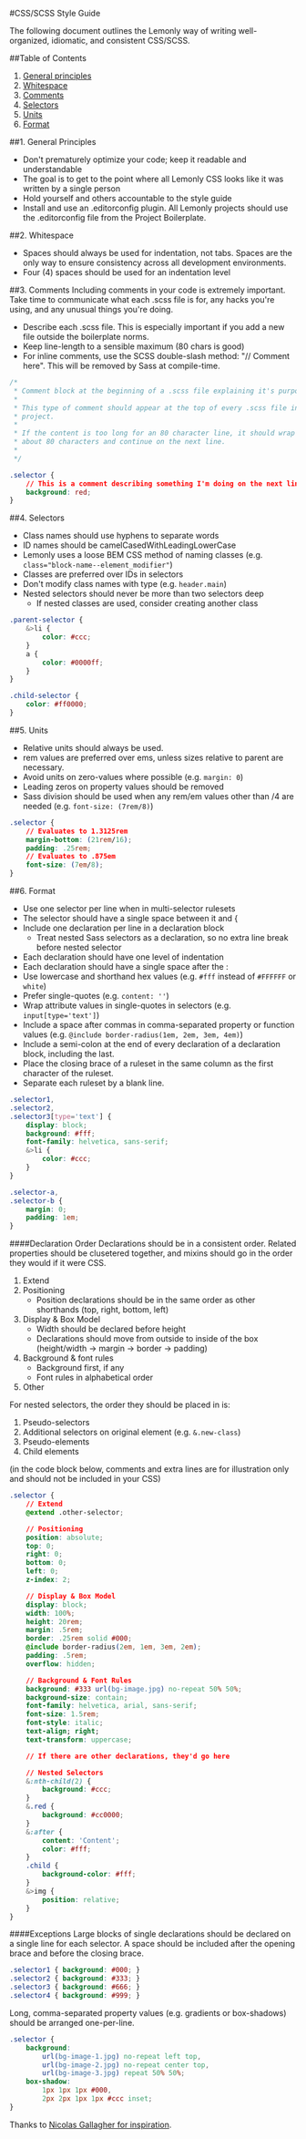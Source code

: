 #CSS/SCSS Style Guide

The following document outlines the Lemonly way of writing well-organized, idiomatic, and consistent CSS/SCSS.

##Table of Contents
1. [General principles](#general-principles)
2. [Whitespace](#whitespace)
3. [Comments](#comments)
4. [Selectors](#selectors)
5. [Units](#units)
6. [Format](#format)


<a name="general-principles"></a>
##1. General Principles
* Don't prematurely optimize your code; keep it readable and understandable
* The goal is to get to the point where all Lemonly CSS looks like it was written by a single person
* Hold yourself and others accountable to the style guide
* Install and use an .editorconfig plugin. All Lemonly projects should use the .editorconfig file from the Project Boilerplate.

<a name="whitespace"></a>
##2. Whitespace
* Spaces should always be used for indentation, not tabs. Spaces are the only way to ensure consistency across all development environments.
* Four (4) spaces should be used for an indentation level

<a name="comments"></a>
##3. Comments
Including comments in your code is extremely important. Take time to communicate what each .scss file is for, any hacks you're using, and any unusual things you're doing.
* Describe each .scss file. This is especially important if you add a new file outside the boilerplate norms.
* Keep line-length to a sensible maximum (80 chars is good)
* For inline comments, use the SCSS double-slash method: "// Comment here". This will be removed by Sass at compile-time.

```css
/*
 * Comment block at the beginning of a .scss file explaining it's purpose.
 *
 * This type of comment should appear at the top of every .scss file in the
 * project.
 *
 * If the content is too long for an 80 character line, it should wrap at
 * about 80 characters and continue on the next line.
 *
 */

.selector {
    // This is a comment describing something I'm doing on the next line
    background: red;
}
```

<a name="selectors"></a>
##4. Selectors
* Class names should use hyphens to separate words
* ID names should be camelCasedWithLeadingLowerCase
* Lemonly uses a loose BEM CSS method of naming classes (e.g. `class="block-name--element_modifier"`)
* Classes are preferred over IDs in selectors
* Don't modify class names with type (e.g. `header.main`)
* Nested selectors should never be more than two selectors deep
    * If nested classes are used, consider creating another class

```css
.parent-selector {
    &>li {
        color: #ccc;
    }
    a {
        color: #0000ff;
    }
}

.child-selector {
    color: #ff0000;
}
```

<a name="units"></a>
##5. Units
* Relative units should always be used.
* rem values are preferred over ems, unless sizes relative to parent are necessary.
* Avoid units on zero-values where possible (e.g. `margin: 0`)
* Leading zeros on property values should be removed
* Sass division should be used when any rem/em values other than /4 are needed (e.g. `font-size: (7rem/8)`)

```css
.selector {
    // Evaluates to 1.3125rem
    margin-bottom: (21rem/16);
    padding: .25rem;
    // Evaluates to .875em
    font-size: (7em/8);
}
```

<a name="format"></a>
##6. Format
* Use one selector per line when in multi-selector rulesets
* The selector should have a single space between it and {
* Include one declaration per line in a declaration block
    * Treat nested Sass selectors as a declaration, so no extra line break before nested selector
* Each declaration should have one level of indentation
* Each declaration should have a single space after the :
* Use lowercase and shorthand hex values (e.g. `#fff` instead of `#FFFFFF` or `white`)
* Prefer single-quotes (e.g. `content: ''`)
* Wrap attribute values in single-quotes in selectors (e.g. `input[type='text']`)
* Include a space after commas in comma-separated property or function values (e.g. `@include border-radius(1em, 2em, 3em, 4em)`)
* Include a semi-colon at the end of every declaration of a declaration block, including the last.
* Place the closing brace of a ruleset in the same column as the first character of the ruleset.
* Separate each ruleset by a blank line.

```css
.selector1,
.selector2,
.selector3[type='text'] {
    display: block;
    background: #fff;
    font-family: helvetica, sans-serif;
    &>li {
        color: #ccc;
    }
}

.selector-a,
.selector-b {
    margin: 0;
    padding: 1em;
}
```

####Declaration Order
Declarations should be in a consistent order. Related properties should be clusetered together, and mixins should go in the order they would if it were CSS.

1. Extend
2. Positioning
    * Position declarations should be in the same order as other shorthands (top, right, bottom, left)
3. Display & Box Model
    * Width should be declared before height
    * Declarations should move from outside to inside of the box (height/width -> margin -> border -> padding)
4. Background & font rules
    * Background first, if any
    * Font rules in alphabetical order
5. Other

For nested selectors, the order they should be placed in is:

1. Pseudo-selectors
2. Additional selectors on original element (e.g.  `&.new-class`)
3. Pseudo-elements
4. Child elements

(in the code block below, comments and extra lines are for illustration only and should not be included in your CSS)

```css
.selector {
    // Extend
    @extend .other-selector;

    // Positioning
    position: absolute;
    top: 0;
    right: 0;
    bottom: 0;
    left: 0;
    z-index: 2;

    // Display & Box Model
    display: block;
    width: 100%;
    height: 20rem;
    margin: .5rem;
    border: .25rem solid #000;
    @include border-radius(2em, 1em, 3em, 2em);
    padding: .5rem;
    overflow: hidden;

    // Background & Font Rules
    background: #333 url(bg-image.jpg) no-repeat 50% 50%;
    background-size: contain;
    font-family: helvetica, arial, sans-serif;
    font-size: 1.5rem;
    font-style: italic;
    text-align; right;
    text-transform: uppercase;

    // If there are other declarations, they'd go here

    // Nested Selectors
    &:nth-child(2) {
        background: #ccc;
    }
    &.red {
        background: #cc0000;
    }
    &:after {
        content: 'Content';
        color: #fff;
    }
    .child {
        background-color: #fff;
    }
    &>img {
        position: relative;
    }
}
```

####Exceptions
Large blocks of single declarations should be declared on a single line for each selector. A space should be included after the opening brace and before the closing brace.

```css
.selector1 { background: #000; }
.selector2 { background: #333; }
.selector3 { background: #666; }
.selector4 { background: #999; }
```

Long, comma-separated property values (e.g. gradients or box-shadows) should be arranged one-per-line.

```css
.selector {
    background:
        url(bg-image-1.jpg) no-repeat left top,
        url(bg-image-2.jpg) no-repeat center top,
        url(bg-image-3.jpg) repeat 50% 50%;
    box-shadow:
        1px 1px 1px #000,
        2px 2px 1px 1px #ccc inset;
}
```
Thanks to [Nicolas Gallagher for inspiration](https://github.com/necolas/idiomatic-css/).
